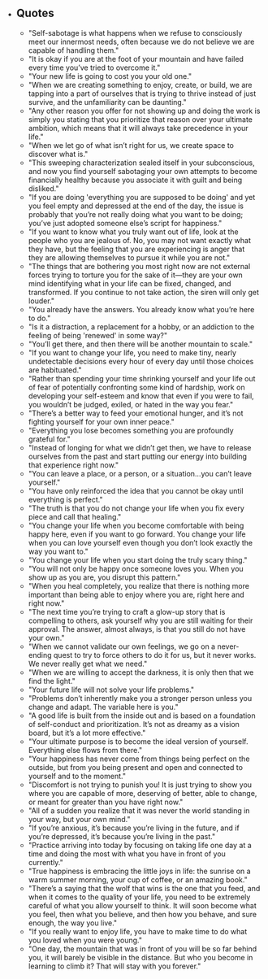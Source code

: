 - ## Quotes
	- "Self-sabotage is what happens when we refuse to consciously meet our innermost needs, often because we do not believe we are capable of handling them."
	- "It is okay if you are at the foot of your mountain and have failed every time you’ve tried to overcome it."
	- "Your new life is going to cost you your old one."
	- "When we are creating something to enjoy, create, or build, we are tapping into a part of ourselves that is trying to thrive instead of just survive, and the unfamiliarity can be daunting."
	- "Any other reason you offer for not showing up and doing the work is simply you stating that you prioritize that reason over your ultimate ambition, which means that it will always take precedence in your life."
	- "When we let go of what isn’t right for us, we create space to discover what is."
	- "This sweeping characterization sealed itself in your subconscious, and now you find yourself sabotaging your own attempts to become financially healthy because you associate it with guilt and being disliked."
	- "If you are doing 'everything you are supposed to be doing' and yet you feel empty and depressed at the end of the day, the issue is probably that you’re not really doing what you want to be doing; you’ve just adopted someone else’s script for happiness."
	- "If you want to know what you truly want out of life, look at the people who you are jealous of. No, you may not want exactly what they have, but the feeling that you are experiencing is anger that they are allowing themselves to pursue it while you are not."
	- "The things that are bothering you most right now are not external forces trying to torture you for the sake of it—they are your own mind identifying what in your life can be fixed, changed, and transformed. If you continue to not take action, the siren will only get louder."
	- "You already have the answers. You already know what you’re here to do."
	- "Is it a distraction, a replacement for a hobby, or an addiction to the feeling of being 'renewed' in some way?"
	- "You’ll get there, and then there will be another mountain to scale."
	- "If you want to change your life, you need to make tiny, nearly undetectable decisions every hour of every day until those choices are habituated."
	- "Rather than spending your time shrinking yourself and your life out of fear of potentially confronting some kind of hardship, work on developing your self-esteem and know that even if you were to fail, you wouldn’t be judged, exiled, or hated in the way you fear."
	- "There’s a better way to feed your emotional hunger, and it’s not fighting yourself for your own inner peace."
	- "Everything you lose becomes something you are profoundly grateful for."
	- "Instead of longing for what we didn’t get then, we have to release ourselves from the past and start putting our energy into building that experience right now."
	- "You can leave a place, or a person, or a situation…you can’t leave yourself."
	- "You have only reinforced the idea that you cannot be okay until everything is perfect."
	- "The truth is that you do not change your life when you fix every piece and call that healing."
	- "You change your life when you become comfortable with being happy here, even if you want to go forward. You change your life when you can love yourself even though you don’t look exactly the way you want to."
	- "You change your life when you start doing the truly scary thing."
	- "You will not only be happy once someone loves you. When you show up as you are, you disrupt this pattern."
	- "When you heal completely, you realize that there is nothing more important than being able to enjoy where you are, right here and right now."
	- "The next time you’re trying to craft a glow-up story that is compelling to others, ask yourself why you are still waiting for their approval. The answer, almost always, is that you still do not have your own."
	- "When we cannot validate our own feelings, we go on a never-ending quest to try to force others to do it for us, but it never works. We never really get what we need."
	- "When we are willing to accept the darkness, it is only then that we find the light."
	- "Your future life will not solve your life problems."
	- "Problems don’t inherently make you a stronger person unless you change and adapt. The variable here is you."
	- "A good life is built from the inside out and is based on a foundation of self-conduct and prioritization. It’s not as dreamy as a vision board, but it’s a lot more effective."
	- "Your ultimate purpose is to become the ideal version of yourself. Everything else flows from there."
	- "Your happiness has never come from things being perfect on the outside, but from you being present and open and connected to yourself and to the moment."
	- "Discomfort is not trying to punish you! It is just trying to show you where you are capable of more, deserving of better, able to change, or meant for greater than you have right now."
	- "All of a sudden you realize that it was never the world standing in your way, but your own mind."
	- "If you’re anxious, it’s because you’re living in the future, and if you’re depressed, it’s because you’re living in the past."
	- "Practice arriving into today by focusing on taking life one day at a time and doing the most with what you have in front of you currently."
	- "True happiness is embracing the little joys in life: the sunrise on a warm summer morning, your cup of coffee, or an amazing book."
	- "There’s a saying that the wolf that wins is the one that you feed, and when it comes to the quality of your life, you need to be extremely careful of what you allow yourself to think. It will soon become what you feel, then what you believe, and then how you behave, and sure enough, the way you live."
	- "If you really want to enjoy life, you have to make time to do what you loved when you were young."
	- "One day, the mountain that was in front of you will be so far behind you, it will barely be visible in the distance. But who you become in learning to climb it? That will stay with you forever."